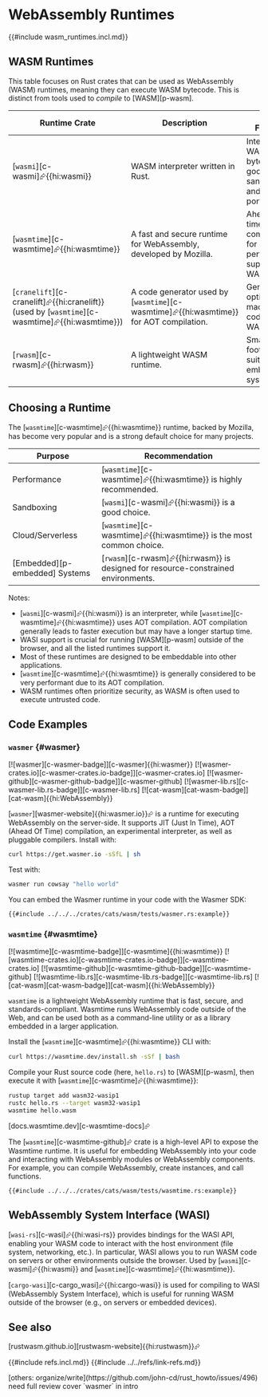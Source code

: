 # WebAssembly Runtimes

{{#include wasm_runtimes.incl.md}}

## WASM Runtimes

This table focuses on Rust crates that can be used as WebAssembly (WASM) runtimes, meaning they can execute WASM bytecode. This is distinct from tools used to *compile* to [WASM][p-wasm].

| Runtime Crate | Description | Key Features | WASI Support | Embeddable | Notes |
|---|---|---|---|---|---|
| [`wasmi`][c-wasmi]⮳{{hi:wasmi}} | WASM interpreter written in Rust. | Interprets WASM bytecode, good for sandboxing and portability. | Yes (via [`wasi-rs`][c-wasi]⮳{{hi:wasi-rs}}) | Yes | A popular and actively maintained WASM interpreter. |
| [`wasmtime`][c-wasmtime]⮳{{hi:wasmtime}} | A fast and secure runtime for WebAssembly, developed by Mozilla. | Ahead-of-time (AOT) compilation for performance, supports WASI. | Yes | Yes | Focuses on speed and security. |
| [`cranelift`][c-cranelift]⮳{{hi:cranelift}} (used by [`wasmtime`][c-wasmtime]⮳{{hi:wasmtime}}) | A code generator used by [`wasmtime`][c-wasmtime]⮳{{hi:wasmtime}} for AOT compilation. | Generates optimized machine code from WASM. | N/A (part of [`wasmtime`][c-wasmtime]⮳{{hi:wasmtime}}) | N/A | Not a runtime itself, but a crucial component of [`wasmtime`][c-wasmtime]⮳{{hi:wasmtime}}. |
| [`rwasm`][c-rwasm]⮳{{hi:rwasm}} | A lightweight WASM runtime. | Small footprint, suitable for embedded systems. | Yes | Yes | Designed for resource-constrained environments. |

## Choosing a Runtime

The [`wasmtime`][c-wasmtime]⮳{{hi:wasmtime}} runtime, backed by Mozilla, has become very popular and is a strong default choice for many projects.

| Purpose | Recommendation |
|---|---|
| Performance | [`wasmtime`][c-wasmtime]⮳{{hi:wasmtime}} is highly recommended. |
| Sandboxing | [`wasmi`][c-wasmi]⮳{{hi:wasmi}} is a good choice. |
| Cloud/Serverless | [`wasmtime`][c-wasmtime]⮳{{hi:wasmtime}} is the most common choice. |
| [Embedded][p-embedded] Systems | [`rwasm`][c-rwasm]⮳{{hi:rwasm}} is designed for resource-constrained environments. |

Notes:

- [`wasmi`][c-wasmi]⮳{{hi:wasmi}} is an interpreter, while [`wasmtime`][c-wasmtime]⮳{{hi:wasmtime}} uses AOT compilation. AOT compilation generally leads to faster execution but may have a longer startup time.
- WASI support is crucial for running [WASM][p-wasm] outside of the browser, and all the listed runtimes support it.
- Most of these runtimes are designed to be embeddable into other applications.
- [`wasmtime`][c-wasmtime]⮳{{hi:wasmtime}} is generally considered to be very performant due to its AOT compilation.
- WASM runtimes often prioritize security, as WASM is often used to execute untrusted code.

## Code Examples

### `wasmer` {#wasmer}

[![wasmer][c-wasmer-badge]][c-wasmer]{{hi:wasmer}}
[![wasmer-crates.io][c-wasmer-crates.io-badge]][c-wasmer-crates.io]
[![wasmer-github][c-wasmer-github-badge]][c-wasmer-github]
[![wasmer-lib.rs][c-wasmer-lib.rs-badge]][c-wasmer-lib.rs]
[![cat-wasm][cat-wasm-badge]][cat-wasm]{{hi:WebAssembly}}

[`wasmer`][wasmer-website]{{hi:wasmer.io}}⮳ is a runtime for executing WebAssembly on the server-side. It supports JIT (Just In Time), AOT (Ahead Of Time) compilation, an experimental interpreter, as well as pluggable compilers. Install with:

```sh
curl https://get.wasmer.io -sSfL | sh
```

Test with:

```sh
wasmer run cowsay "hello world"
```

You can embed the Wasmer runtime in your code with the Wasmer SDK:

```rust,editable
{{#include ../../../crates/cats/wasm/tests/wasmer.rs:example}}
```

### `wasmtime` {#wasmtime}

[![wasmtime][c-wasmtime-badge]][c-wasmtime]{{hi:wasmtime}}
[![wasmtime-crates.io][c-wasmtime-crates.io-badge]][c-wasmtime-crates.io]
[![wasmtime-github][c-wasmtime-github-badge]][c-wasmtime-github]
[![wasmtime-lib.rs][c-wasmtime-lib.rs-badge]][c-wasmtime-lib.rs]
[![cat-wasm][cat-wasm-badge]][cat-wasm]{{hi:WebAssembly}}

`wasmtime` is a lightweight WebAssembly runtime that is fast, secure, and standards-compliant. Wasmtime runs WebAssembly code outside of the Web, and can be used both as a command-line utility or as a library embedded in a larger application.

Install the [`wasmtime`][c-wasmtime]⮳{{hi:wasmtime}} CLI with:

```sh
curl https://wasmtime.dev/install.sh -sSf | bash
```

Compile your Rust source code (here, `hello.rs`) to [WASM][p-wasm], then execute it with [`wasmtime`][c-wasmtime]⮳{{hi:wasmtime}}:

```sh
rustup target add wasm32-wasip1
rustc hello.rs --target wasm32-wasip1
wasmtime hello.wasm
```

[docs.wasmtime.dev][c-wasmtime-docs]⮳

The [`wasmtime`][c-wasmtime-github]⮳ crate is a high-level API to expose the Wasmtime runtime. It is useful for embedding WebAssembly into your code and interacting with WebAssembly modules or WebAssembly components. For example, you can compile WebAssembly, create instances, and call functions.

```rust,editable
{{#include ../../../crates/cats/wasm/tests/wasmtime.rs:example}}
```

## WebAssembly System Interface (WASI)

[`wasi-rs`][c-wasi]⮳{{hi:wasi-rs}} provides bindings for the WASI API, enabling your WASM code to interact with the host environment (file system, networking, etc.). In particular, WASI allows you to run WASM code on servers or other environments outside the browser. Used by [`wasmi`][c-wasmi]⮳{{hi:wasmi}} and [`wasmtime`][c-wasmtime]⮳{{hi:wasmtime}}.

[`cargo-wasi`][c-cargo_wasi]⮳{{hi:cargo-wasi}} is used for compiling to WASI (WebAssembly System Interface), which is useful for running WASM outside of the browser (e.g., on servers or embedded devices).

## See also

[rustwasm.github.io][rustwasm-website]{{hi:rustwasm}}⮳

{{#include refs.incl.md}}
{{#include ../../refs/link-refs.md}}

<div class="hidden">
[others: organize/write](https://github.com/john-cd/rust_howto/issues/496) need full review
cover `wasmer` in intro
</div>

